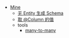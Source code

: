 - [Mine](/orm/mine/README.md)
  - [无 Entity 生成 Schema](/orm/mine/schema-without-entity.md)
  - [取 @Column 的值](/orm/mine/get-column-annotation.md)
  - tools
    - [many-to-many](/orm/mine/tools/many-to-many.md)

